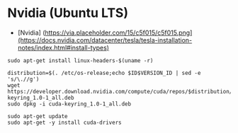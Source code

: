 # Nvidia (Ubuntu LTS)

- [Nvidia] (https://via.placeholder.com/15/c5f015/c5f015.png](https://docs.nvidia.com/datacenter/tesla/tesla-installation-notes/index.html#install-types) 
```
sudo apt-get install linux-headers-$(uname -r)
```
```
distribution=$(. /etc/os-release;echo $ID$VERSION_ID | sed -e 's/\.//g')
wget https://developer.download.nvidia.com/compute/cuda/repos/$distribution/x86_64/cuda-keyring_1.0-1_all.deb
sudo dpkg -i cuda-keyring_1.0-1_all.deb
```
```
sudo apt-get update
sudo apt-get -y install cuda-drivers
```
